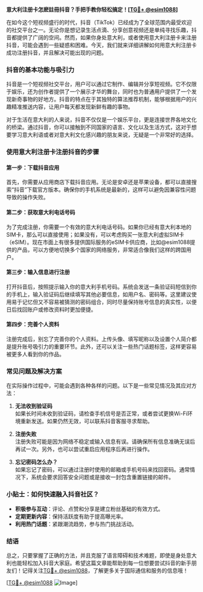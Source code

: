 **意大利注册卡怎麽註冊抖音？手把手教你轻松搞定！[[TG💪+ @esim1088](https://t.me/s/esim1088)]**

在如今这个短视频盛行的时代，抖音（TikTok）已经成为了全球范围内最受欢迎的社交平台之一。无论你是想记录生活点滴、分享创意视频还是单纯寻找乐趣，抖音都提供了广阔的空间。然而，如果你身处意大利，或者使用意大利注册卡来注册抖音，可能会遇到一些疑惑和困难。今天，我们就来详细讲解如何用意大利注册卡成功注册抖音，并且解决可能出现的问题。

### 抖音的基本功能与吸引力

抖音是一个短视频社交平台，用户可以通过它制作、编辑并分享短视频。它不仅限于娱乐，还为创作者提供了一个展示才华的舞台，同时也为普通用户提供了一个发现新奇事物的好地方。抖音的特点在于其独特的算法推荐机制，能够根据用户的兴趣精准推送内容，让用户每天都发现新鲜有趣的事物。

对于生活在意大利的人来说，抖音不仅仅是一个娱乐平台，更是连接世界各地文化的桥梁。通过抖音，你可以接触到不同国家的语言、文化以及生活方式，这对于想要学习意大利语或者对意大利文化感兴趣的朋友来说，无疑是一个非常好的选择。

### 使用意大利注册卡注册抖音的步骤

#### 第一步：下载抖音应用
首先，你需要从应用商店下载抖音应用。无论是安卓还是苹果设备，都可以直接搜索“抖音”下载官方版本。确保你的手机系统是最新的，这样可以避免因兼容性问题导致的操作失败。

#### 第二步：获取意大利电话号码
为了完成注册，你需要一个有效的意大利电话号码。如果你已经有意大利本地的SIM卡，那么可以直接使用；如果没有，可以考虑购买一张意大利虚拟SIM卡（eSIM）。现在市面上有很多提供国际服务的eSIM卡供应商，比如@esim1088提供的产品，可以方便地切换多个国家的网络服务，非常适合像我们这样的跨国用户。

#### 第三步：输入信息进行注册
打开抖音后，按照提示输入你的意大利手机号码。系统会发送一条验证码短信到你的手机上，输入验证码后继续填写其他必要信息，如用户名、密码等。这里建议使用易于记忆但又不容易被猜测的密码组合，同时尽量保持账号信息的真实性，以便日后找回账户或修改资料时更加便捷。

#### 第四步：完善个人资料
注册完成后，别忘了完善你的个人资料。上传头像、填写昵称以及设置个人简介都是提升账号吸引力的重要环节。此外，还可以关注一些热门话题标签，这样更容易被更多人看到你的作品。

### 常见问题及解决方案

在实际操作过程中，可能会遇到各种各样的问题。以下是一些常见情况及其应对方法：

1. **无法收到验证码**  
   如果长时间未收到验证码，请检查手机信号是否正常，或者尝试更换Wi-Fi环境重新发送。如果仍然无效，可以联系抖音客服寻求帮助。

2. **注册失败**  
   注册失败可能是因为网络不稳定或输入信息有误。请确保所有信息准确无误后再试一次。另外，也可以尝试重启应用程序后再进行操作。

3. **忘记密码怎么办？**  
   如果忘记了密码，可以通过注册时使用的邮箱或手机号码来找回密码。通常情况下，系统会要求回答安全问题或是接收一封包含重置链接的邮件。

### 小贴士：如何快速融入抖音社区？

- **积极参与互动**：评论、点赞和分享是建立粉丝基础的有效方式。
- **定期更新内容**：保持活跃度有助于提高曝光率。
- **利用热门话题**：紧跟潮流趋势，参与热门挑战活动。

### 结语

总之，只要掌握了正确的方法，并且克服了语言障碍和技术难题，即使是身处意大利也能轻松加入抖音大家庭。希望这篇文章能帮助到每一位想要尝试抖音的新手朋友们！记得关注[TG💪+ @esim1088](https://t.me/s/esim1088)，了解更多关于国际通信和服务的信息哦！

[[TG💪+ @esim1088](https://t.me/s/esim1088) ![Image](https://i.postimg.cc/4NQfJmqS/Snipaste-2025-05-13-00-14-12.png)]